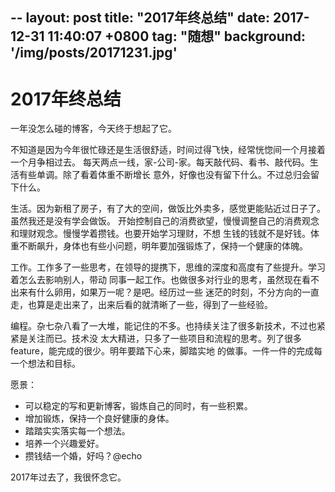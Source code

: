 --
layout: post
title: "2017年终总结"
date:   2017-12-31 11:40:07 +0800
tag: "随想"
background: '/img/posts/20171231.jpg'
---

# 2017年终总结

一年没怎么碰的博客，今天终于想起了它。

不知道是因为今年很忙碌还是生活很舒适，时间过得飞快，经常恍惚间一个月接着一个月争相过去。
每天两点一线，家-公司-家。每天敲代码、看书、敲代码。生活有些单调。除了看着体重不断增长
意外，好像也没有留下什么。不过总归会留下什么。

生活。因为新租了房子，有了大的空间，做饭比外卖多，感觉更能贴近过日子了。虽然我还是没有学会做饭。
开始控制自己的消费欲望，慢慢调整自己的消费观念和理财观念。慢慢学着攒钱。也要开始学习理财，不想
生钱的钱就不是好钱。体重不断飙升，身体也有些小问题，明年要加强锻炼了，保持一个健康的体魄。

工作。工作多了一些思考，在领导的提携下，思维的深度和高度有了些提升。学习着怎么去影响别人，带动
同事一起工作。也做很多对行业的思考，虽然现在看不出来有什么卵用，如果万一呢？是吧。经历过一些
迷茫的时刻，不分方向的一直走，也算是走出来了，出来后看的就清晰了一些，得到了一些经验。

编程。杂七杂八看了一大堆，能记住的不多。也持续关注了很多新技术，不过也紧紧是关注而已。技术没
太大精进，只多了一些项目和流程的思考。列了很多feature，能完成的很少。明年要踏下心来，脚踏实地
的做事。一件一件的完成每一个想法和目标。

愿景：

- 可以稳定的写和更新博客，锻炼自己的同时，有一些积累。
- 增加锻炼，保持一个良好健康的身体。
- 踏踏实实落实每一个想法。
- 培养一个兴趣爱好。
- 攒钱结一个婚，好吗？@echo

2017年过去了，我很怀念它。
